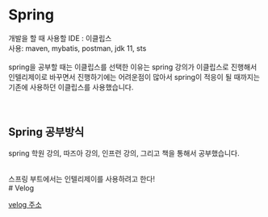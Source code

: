 # Spring
개발을 할 때 사용할 IDE : 이클립스  <br />
사용: maven, mybatis, postman, jdk 11, sts
<br/>
<br />
spring을 공부할 때는 이클립스를 선택한 이유는 spring 강의가 이클립스로 진행해서 <br />
인텔리제이로 바꾸면서 진행하기에는 어려운점이 많아서 spring이 적응이 될 때까지는 기존에 사용하던 이클립스를 사용했습니다. <br />
<br />
<br />
<h2>Spring 공부방식</h2>
<p> spring 학원 강의, 따즈아 강의, 인프런 강의, 그리고 책을 통해서 공부했습니다.</p>
<br />
스프링 부트에서는 인텔리제이를 사용하려고 한다!
<br/>
# Velog

[velog 주소](https://velog.io/@zxzz45/series/Spring)
